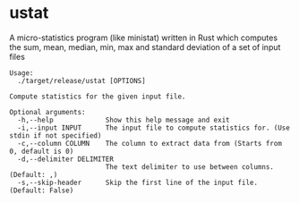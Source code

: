 # ustat
A micro-statistics program (like ministat) written in Rust which computes the sum, mean, median, min, max and standard deviation of a set of input files

```
Usage:
  ./target/release/ustat [OPTIONS]

Compute statistics for the given input file. 

Optional arguments:
  -h,--help             Show this help message and exit
  -i,--input INPUT      The input file to compute statistics for. (Use stdin if not specified)
  -c,--column COLUMN    The column to extract data from (Starts from 0, default is 0)
  -d,--delimiter DELIMITER
                        The text delimiter to use between columns. (Default: ,)
  -s,--skip-header      Skip the first line of the input file. (Default: False)
```
